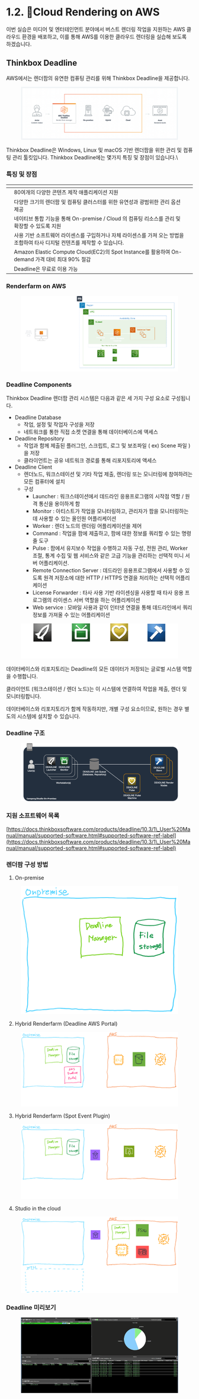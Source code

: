 # 1.2. Cloud Rendering on AWS

이번 실습은 미디어 및 엔터테인먼트 분야에서 버스트 렌더링 작업을 지원하는 AWS 클라우드 환경을 배포하고, 이를 통해 AWS를 이용한 클라우드 렌더링을 실습해 보도록 하겠습니다.



## Thinkbox Deadline

AWS에서는 렌더팜의 유연한 컴퓨팅 관리를 위해 Thinkbox Deadline을 제공합니다.

<figure><img src="../.gitbook/assets/image (2) (1) (1) (1) (1) (1).png" alt=""><figcaption></figcaption></figure>

Thinkbox Deadline은 Windows, Linux 및 macOS 기반 렌더팜을 위한 관리 및 컴퓨팅 관리 툴킷입니다. Thinkbox Deadline에는 몇가지 특징 및 장점이 있습니다.\


### 특징 및 장점

<table data-view="cards"><thead><tr><th></th><th></th><th></th></tr></thead><tbody><tr><td></td><td>80여개의 다양한 콘텐츠 제작 애플리케이션 지원</td><td></td></tr><tr><td></td><td>다양한 크기의 렌더팜 및 컴퓨팅 클러스터를 위한 유연성과 광범위한 관리 옵션 제공</td><td></td></tr><tr><td></td><td>네이티브 통합 기능을 통해 On-premise / Cloud 의 컴퓨팅 리소스를 관리 및 확장할 수 있도록 지원</td><td></td></tr><tr><td></td><td>사용 기반 소프트웨어 라이센스를 구입하거나 자체 라이센스를 가져 오는 방법을 조합하여 타사 디지털 컨텐츠를 제작할 수 있습니다.</td><td></td></tr><tr><td></td><td>Amazon Elastic Compute Cloud(EC2)의 Spot Instance를 활용하여 On-demand 가격 대비 최대 90% 절감</td><td></td></tr><tr><td></td><td>Deadline은 무료로 이용 가능</td><td></td></tr></tbody></table>



### Renderfarm on AWS

<figure><img src="../.gitbook/assets/image (8) (1) (1) (1).png" alt=""><figcaption></figcaption></figure>



### Deadline Components



Thinkbox Deadline 렌더팜 관리 시스템은 다음과 같은 세 가지 구성 요소로 구성됩니다.



* Deadline Database
  * 작업, 설정 및 작업자 구성을 저장
  * 네트워크를 통한 직접 소켓 연결을 통해 데이터베이스에 액세스
* Deadline Repository&#x20;
  * 작업과 함께 제출된 플러그인, 스크립트, 로그 및 보조파일 ( ex) Scene 파일 )을 저장
  * 클라이언트는 공유 네트워크 경로를 통해 리포지토리에 액세스
* Deadline Client
  * 렌더노드, 워크스테이션 및 기타 작업 제출, 렌더링 또는 모니터링에 참여하려는 모든 컴퓨터에 설치
  * 구성
    * Launcher : 워크스테이션에서 데드라인 응용프로그램의 시작점 역할 / 원격 통신을 용이하게 함
    * Monitor : 아티스트가 작업을 모니터링하고, 관리자가 팜을 모니터링하는데 사용할 수 있는 올인원 어플리케이션
    * Worker : 렌더 노드의 렌더링 어플리케이션을 제어
    * Command : 작업을 팜에 제출하고, 팜에 대한 정보를 쿼리할 수 있는 명령줄 도구
    * Pulse : 팜에서 유지보수 작업을 수행하고 자동 구성, 전원 관리, Worker 조절, 통계 수집 및 웹 서비스와 같은 고급 기능을 관리하는 선택적 미니 서버 어플리케이션.
    * Remote Connection Server : 데드라인 응용프로그램에서 사용할 수 있도록 원격 저장소에 대한 HTTP / HTTPS 연결을 처리하는 선택적 어플리케이션
    * License Forwarder : 타사 사용 기반 라이센싱을 사용할 때 타사 응용 프로그램의 라이센스 서버 역할을 하는 어플리케이션
    * Web service : 모바일 사용과 같이 인터넷 연결을 통해 데드라인에서 쿼리 정보를 가져올 수 있는 어플리케이션

<figure><img src="../.gitbook/assets/image (9) (1) (1) (1).png" alt=""><figcaption></figcaption></figure>

데이터베이스와 리포지토리는 Deadline의 모든 데이터가 저장되는 글로벌 시스템 역할을 수행합니다.

클라이언트 (워크스테이션 / 렌더 노드)는 이 시스템에 연결하여 작업을 제출, 렌더 및 모니터링합니다.

데이터베이스와 리포지토리가 함께 작동하지만, 개별 구성 요소이므로, 원하는 경우 별도의 시스템에 설치할 수 있습니다.



### Deadline 구조

<figure><img src="../.gitbook/assets/image (30).png" alt=""><figcaption></figcaption></figure>



### 지원 소프트웨어 목록

[https://docs.thinkboxsoftware.com/products/deadline/10.3/1\_User%20Manual/manual/supported-software.html#supported-software-ref-label](https://docs.thinkboxsoftware.com/products/deadline/10.3/1\_User%20Manual/manual/supported-software.html#supported-software-ref-label)





### 렌더팜 구성 방법

1. On-premise

<figure><img src="../.gitbook/assets/image (31).png" alt=""><figcaption></figcaption></figure>

2. Hybrid Renderfarm (Deadline AWS Portal)

<figure><img src="../.gitbook/assets/image (32).png" alt=""><figcaption></figcaption></figure>

3. Hybrid Renderfarm (Spot Event Plugin)

<figure><img src="../.gitbook/assets/image (33).png" alt=""><figcaption></figcaption></figure>

4. Studio in the cloud

<figure><img src="../.gitbook/assets/image (34).png" alt=""><figcaption></figcaption></figure>

###

### Deadline 미리보기

<figure><img src="../.gitbook/assets/image (7) (1) (1) (1).png" alt=""><figcaption></figcaption></figure>

